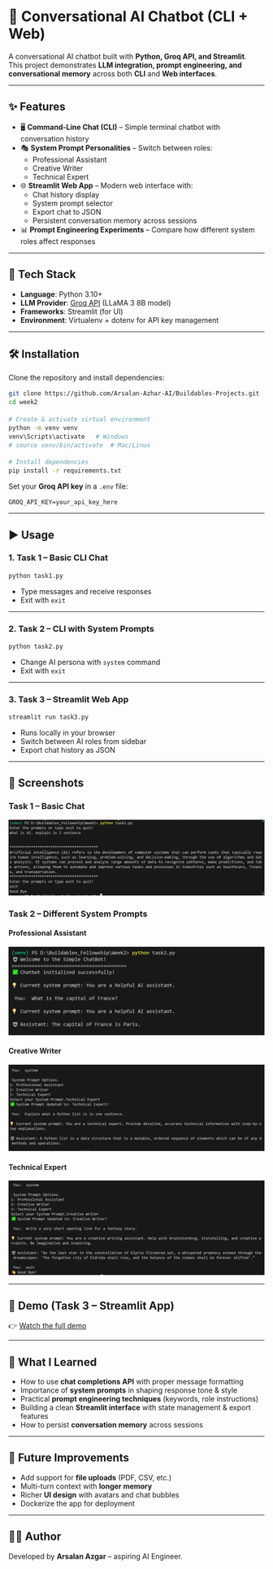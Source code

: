 
# 🤖 Conversational AI Chatbot (CLI + Web)

A conversational AI chatbot built with **Python, Groq API, and Streamlit**.  
This project demonstrates **LLM integration, prompt engineering, and conversational memory** across both **CLI** and **Web interfaces**.

---

## ✨ Features

- 🖥️ **Command-Line Chat (CLI)** – Simple terminal chatbot with conversation history  
- 🎭 **System Prompt Personalities** – Switch between roles:
  - Professional Assistant
  - Creative Writer
  - Technical Expert  
- 🌐 **Streamlit Web App** – Modern web interface with:
  - Chat history display  
  - System prompt selector  
  - Export chat to JSON  
  - Persistent conversation memory across sessions  
- 📊 **Prompt Engineering Experiments** – Compare how different system roles affect responses  

---

## 🚀 Tech Stack

- **Language**: Python 3.10+  
- **LLM Provider**: [Groq API](https://groq.com/) (LLaMA 3 8B model)  
- **Frameworks**: Streamlit (for UI)  
- **Environment**: Virtualenv + dotenv for API key management  

---

## 🛠️ Installation

Clone the repository and install dependencies:

```bash
git clone https://github.com/Arsalan-Azhar-AI/Buildables-Projects.git
cd week2

# Create & activate virtual environment
python -m venv venv
venv\Scripts\activate   # Windows
# source venv/bin/activate  # Mac/Linux

# Install dependencies
pip install -r requirements.txt
````

Set your **Groq API key** in a `.env` file:

```env
GROQ_API_KEY=your_api_key_here
```

---

## ▶️ Usage

### 1. Task 1 – Basic CLI Chat

```bash
python task1.py
```

* Type messages and receive responses
* Exit with `exit`

---

### 2. Task 2 – CLI with System Prompts

```bash
python task2.py
```

* Change AI persona with `system` command
* Exit with `exit`

---

### 3. Task 3 – Streamlit Web App

```bash
streamlit run task3.py
```

* Runs locally in your browser
* Switch between AI roles from sidebar
* Export chat history as JSON

---

## 📸 Screenshots

### Task 1 – Basic Chat

![Task 1 Screenshot](week2/assets/task1_screenshort.PNG)

### Task 2 – Different System Prompts

#### Professional Assistant

![Task 2 Screenshot 1](assets\task2_screenshort1.PNG)

#### Creative Writer

![Task 2 Screenshot 2](assets\task2_screenshort2.PNG)

#### Technical Expert

![Task 2 Screenshot 3](assets\task2_screenshort3.PNG)

---

## 🎥 Demo (Task 3 – Streamlit App)

👉 [Watch the full demo](https://drive.google.com/file/d/1fwIvEc53aF-1MIELC_-7L_zucOqk2Cw8/view?usp=sharing)

---

## 🧠 What I Learned

* How to use **chat completions API** with proper message formatting
* Importance of **system prompts** in shaping response tone & style
* Practical **prompt engineering techniques** (keywords, role instructions)
* Building a clean **Streamlit interface** with state management & export features
* How to persist **conversation memory** across sessions

---

## 🔮 Future Improvements

* Add support for **file uploads** (PDF, CSV, etc.)
* Multi-turn context with **longer memory**
* Richer **UI design** with avatars and chat bubbles
* Dockerize the app for deployment

---

## 👨‍💻 Author

Developed by **Arsalan Azgar** – aspiring AI Engineer.


